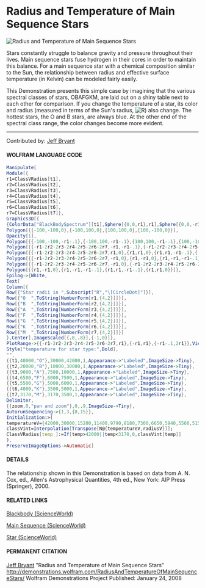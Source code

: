 # Radius and Temperature of Main Sequence Stars

![Radius and Temperature of Main Sequence Stars](http://demonstrations.wolfram.com/RadiusAndTemperatureOfMainSequenceStars/HTMLImages/index.en/popup_2.jpg)

Stars constantly struggle to balance gravity and pressure throughout their lives. Main sequence stars fuse hydrogen in their cores in order to maintain this balance. For a main sequence star with a chemical composition similar to the Sun, the relationship between radius and effective surface temperature (in Kelvin) can be modeled fairly easily.

This Demonstration presents this simple case by imagining that the various spectral classes of stars, OBAFGKM, are laid out on a shiny table next to each other for comparison. If you change the temperature of a star, its color and radius (measured in terms of the Sun's radius, ![R](http://demonstrations.wolfram.com/RadiusAndTemperatureOfMainSequenceStars/HTMLImages/index.en/1.gif)) also change. The hottest stars, the O and B stars, are always blue. At the other end of the spectral class range, the color changes become more evident.

---
Contributed by: [Jeff Bryant](http://demonstrations.wolfram.com/author.html?author=Jeff%20Bryant)

#### WOLFRAM LANGUAGE CODE
```Mathematica
Manipulate[
Module[{
r1=ClassVRadius[t1],
r2=ClassVRadius[t2],
r3=ClassVRadius[t3],
r4=ClassVRadius[t4],
r5=ClassVRadius[t5],
r6=ClassVRadius[t6],
r7=ClassVRadius[t7]},
Graphics3D[{
{ColorData["BlackBodySpectrum"][t1],Sphere[{0,0,r1},r1],Sphere[{0,0,-r1},r1]},{ColorData["BlackBodySpectrum"][t2],Sphere[{-r1-r2,0,r2},r2],Sphere[{-r1-r2,0,-r2},r2]},{ColorData["BlackBodySpectrum"][t3],Sphere[{-r1-2r2-r3,0,r3},r3],Sphere[{-r1-2r2-r3,0,-r3},r3]},{ColorData["BlackBodySpectrum"][t4],Sphere[{-r1-2r2-2r3-r4,0,r4},r4],Sphere[{-r1-2r2-2r3-r4,0,-r4},r4]},{ColorData["BlackBodySpectrum"][t5],Sphere[{-r1-2r2-2r3-2r4-r5,0,r5},r5],Sphere[{-r1-2r2-2r3-2r4-r5,0,-r5},r5]},{ColorData["BlackBodySpectrum"][t6],Sphere[{-r1-2r2-2r3-2r4-2r5-r6,0,r6},r6],Sphere[{-r1-2r2-2r3-2r4-2r5-r6,0,-r6},r6]},{ColorData["BlackBodySpectrum"][t7],Sphere[{-r1-2r2-2r3-2r4-2r5-2r6-r7,0,r7},r7],Sphere[{-r1-2r2-2r3-2r4-2r5-2r6-r7,0,-r7},r7]},Black,Specularity[White,128],Opacity[.5],EdgeForm[GrayLevel[.2]],
Polygon[{{-100,-100,0},{-100,100,0},{100,100,0},{100,-100,0}}],
Opacity[1],
Polygon[{{-100,-100,-r1-.1},{-100,100,-r1-.1},{100,100,-r1-.1},{100,-100,-r1-.1}}],
Polygon[{{-r1-2r2-2r3-2r4-2r5-2r6-2r7,-r1,-r1-.1},{-r1-2r2-2r3-2r4-2r5-2r6-2r7,r1,-r1-.1},{r1,r1,-r1-.1},{r1,-r1,-r1-.1}}],
Polygon[{{-r1-2r2-2r3-2r4-2r5-2r6-2r7,r1,0},{r1,r1,0},{r1,r1,-r1-.1},{-r1-2r2-2r3-2r4-2r5-2r6-2r7,r1,-r1-.1}}],
Polygon[{{-r1-2r2-2r3-2r4-2r5-2r6-2r7,-r1,0},{r1,-r1,0},{r1,-r1,-r1-.1},{-r1-2r2-2r3-2r4-2r5-2r6-2r7,-r1,-r1-.1}}],
Polygon[{{-r1-2r2-2r3-2r4-2r5-2r6-2r7,-r1,0},{-r1-2r2-2r3-2r4-2r5-2r6-2r7,-r1,-r1-.1},{-r1-2r2-2r3-2r4-2r5-2r6-2r7,r1,-r1-.1},{-r1-2r2-2r3-2r4-2r5-2r6-2r7,r1,0}}],
Polygon[{{r1,-r1,0},{r1,-r1,-r1-.1},{r1,r1,-r1-.1},{r1,r1,0}}]},
Epilog->{White,
Text[
Column[{
Row[{"Star radii in ",Subscript["R","\[CircleDot]"]}],
Row[{"O  ",ToString[NumberForm[r1,{4,2}]]}],
Row[{"B  ",ToString[NumberForm[r2,{4,2}]]}],
Row[{"A  ",ToString[NumberForm[r3,{4,2}]]}],
Row[{"F  ",ToString[NumberForm[r4,{4,2}]]}],
Row[{"G  ",ToString[NumberForm[r5,{4,2}]]}],
Row[{"K  ",ToString[NumberForm[r6,{4,2}]]}],
Row[{"M  ",ToString[NumberForm[r7,{4,2}]]}]
},Center],ImageScaled[{.8,.8}],{-1,0}]},
PlotRange->{{-r1-2r2-2r3-2r4-2r5-2r6-2r7,r1},{-r1,r1},{-r1-.1,2r1}},ViewPoint->{0,2,1},ViewAngle->\[Pi]/(7+30zoom),ViewCenter->{.5(1-zoom),.9 zoom,.5},Lighting->{{"Ambient",GrayLevel[.4]},{"Directional",White,ImageScaled[{0,0,1}]}},Background->Black,ImageSize->{400,375},Boxed->False,Method->{"SpherePoints"->ControlActive[10,Automatic]}]],
Style["temperature for star type:",Bold],
"",
{{t1,40000,"O"},30000,42000,1,Appearance->"Labeled",ImageSize->Tiny},
{{t2,20000,"B"},10000,30000,1,Appearance->"Labeled",ImageSize->Tiny},
{{t3,9000,"A"},7500,10000,1,Appearance->"Labeled",ImageSize->Tiny},
{{t4,6500,"F"},6000,7500,1,Appearance->"Labeled",ImageSize->Tiny},
{{t5,5500,"G"},5000,6000,1,Appearance->"Labeled",ImageSize->Tiny},
{{t6,4000,"K"},3500,5000,1,Appearance->"Labeled",ImageSize->Tiny},
{{t7,3170,"M"},3170,3500,1,Appearance->"Labeled",ImageSize->Tiny},
Delimiter,
{{zoom,0,"pan and zoom"},0,.9,ImageSize->Tiny},
AutorunSequencing->{1,3,{8,15}},
Initialization:>(
temperatureV={42000,30000,15200,11400,9790,8180,7300,6650,5940,5560,5150,4410,3840,3520,3170};radiusV={12,7.4,3.9,3.0,2.4,1.7,1.5,1.3,1.1,.92,.85,.72,.6,.5,.27};
classVint=Interpolation[Transpose[N@{temperatureV,radiusV}]];
ClassVRadius[temp_]:=If[temp>42000||temp<3170,0,classVint[temp]]
),
PreserveImageOptions->Automatic]
```
#### DETAILS
The relationship shown in this Demonstration is based on data from A. N. Cox, ed., Allen's Astrophysical Quantities, 4th ed., New York: AIP Press (Springer), 2000.

#### RELATED LINKS
[Blackbody (ScienceWorld)](http://scienceworld.wolfram.com/physics/Blackbody.html)

[Main Sequence (ScienceWorld)](http://scienceworld.wolfram.com/astronomy/MainSequence.html)

[Star (ScienceWorld)](http://scienceworld.wolfram.com/astronomy/Star.html)

#### PERMANENT CITATION
[Jeff Bryant](http://demonstrations.wolfram.com/author.html?author=Jeff%20Bryant)
"Radius and Temperature of Main Sequence Stars"
http://demonstrations.wolfram.com/RadiusAndTemperatureOfMainSequenceStars/
Wolfram Demonstrations Project
Published: January 24, 2008
